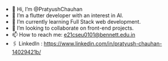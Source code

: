 - 👋 Hi, I’m @PratyushChauhan
- 👀 I’m a flutter developer with an interest in AI.
- 🌱 I’m currently learning Full Stack web development.
- 💞️ I’m looking to collaborate on front-end projects.
- 📫 How to reach me: e21cseu0101@bennett.edu.in
- 🖇️ LinkedIn : https://www.linkedin.com/in/pratyush-chauhan-14029421b/
<!---
PratyushChauhan/PratyushChauhan is a ✨ special ✨ repository because its `README.md` (this file) appears on your GitHub profile.
You can click the Preview link to take a look at your changes.
--->
